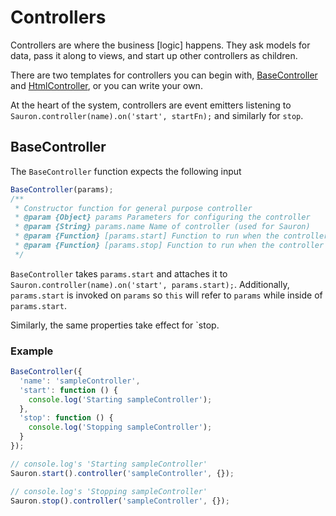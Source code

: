 # Controllers
Controllers are where the business \[logic\] happens. They ask models for data, pass it along to views, and start up other controllers as children.

There are two templates for controllers you can begin with, [BaseController](#basecontroller) and [HtmlController](#htmlcontroller), or you can write your own.

At the heart of the system, controllers are event emitters listening to `Sauron.controller(name).on('start', startFn);` and similarly for `stop`.

## BaseController
The `BaseController` function expects the following input
```js
BaseController(params);
/**
 * Constructor function for general purpose controller
 * @param {Object} params Parameters for configuring the controller
 * @param {String} params.name Name of controller (used for Sauron)
 * @param {Function} [params.start] Function to run when the controller is started via Sauron
 * @param {Function} [params.stop] Function to run when the controller is stopped via Sauron
 */
```

`BaseController` takes `params.start` and attaches it to `Sauron.controller(name).on('start', params.start);`. Additionally, `params.start` is invoked on `params` so `this` will refer to `params` while inside of `params.start`.

Similarly, the same properties take effect for `stop.

### Example
```js
BaseController({
  'name': 'sampleController',
  'start': function () {
    console.log('Starting sampleController');
  },
  'stop': function () {
    console.log('Stopping sampleController');
  }
});

// console.log's 'Starting sampleController'
Sauron.start().controller('sampleController', {});

// console.log's 'Stopping sampleController'
Sauron.stop().controller('sampleController', {});
```